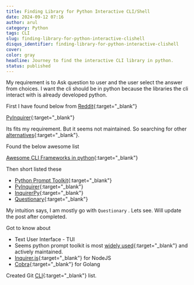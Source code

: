 ```yaml
---
title: Finding Library for Python Interactive CLI/Shell
date: 2024-09-12 07:16
author: arul
category: Python
tags: CLI
slug: finding-library-for-python-interactive-clishell
disqus_identifier: finding-library-for-python-interactive-clishell
cover: 
color: gray
headline: Journey to find the interactive CLI library in python.
status: published
---
```

My requirement is to Ask question to user and the user select the answer from choices. I want the cli should be in python because the libraries the cli interact with is already developed python. 

First I have found below from [Reddit](https://www.reddit.com/r/learnpython/comments/spphji/recommended_library_for_an_interactive_cli/){:target="_blank"}

[PyInquirer](https://github.com/CITGuru/PyInquirer){:target="_blank"}

Its fits my requirement. But it seems not maintained. So searching for other [alternatives](https://www.google.com/search?q=pyinquirer+alternatives){:target="_blank"}.

Found the below awesome list

[Awesome CLI Frameworks in python](https://github.com/shadawck/awesome-cli-frameworks?tab=readme-ov-file#python){:target="_blank"}

Then short listed these 

* [Python Prompt Toolkit](https://github.com/prompt-toolkit/python-prompt-toolkit){:target="_blank"}
* [PyInquirer](https://github.com/CITGuru/PyInquirer){:target="_blank"}
* [InquirerPy](https://github.com/kazhala/InquirerPy){:target="_blank"}
* [Questionary](https://github.com/tmbo/questionary){:target="_blank"}

My intuition says, I am mostly go with `Questionary` . Lets see. Will update the post after completed. 

Got to know about

* Text User Interface - TUI
* Seems python prompt toolkit is most [widely used](https://github.com/prompt-toolkit/python-prompt-toolkit/blob/master/PROJECTS.rst){:target="_blank"} and actively maintained. 
* [Inquirer.js](https://github.com/SBoudrias/Inquirer.js/){:target="_blank"} for NodeJS
* [Cobra](https://github.com/spf13/cobra){:target="_blank"} for Golang

Created Git [CLI](https://github.com/stars/arulrajnet/lists/cli){:target="_blank"} list. 